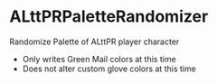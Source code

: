 # ALttPRPaletteRandomizer
Randomize Palette of ALttPR player character

* Only writes Green Mail colors at this time
* Does not alter custom glove colors at this time

